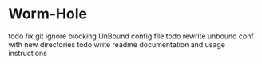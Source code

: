 # Worm-Hole
todo fix git ignore blocking UnBound config file
todo rewrite unbound conf with new directories
todo write readme documentation and usage instructions
